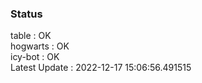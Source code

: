 ### Status


table : OK  
hogwarts : OK  
icy-bot : OK  
Latest Update : 2022-12-17 15:06:56.491515
